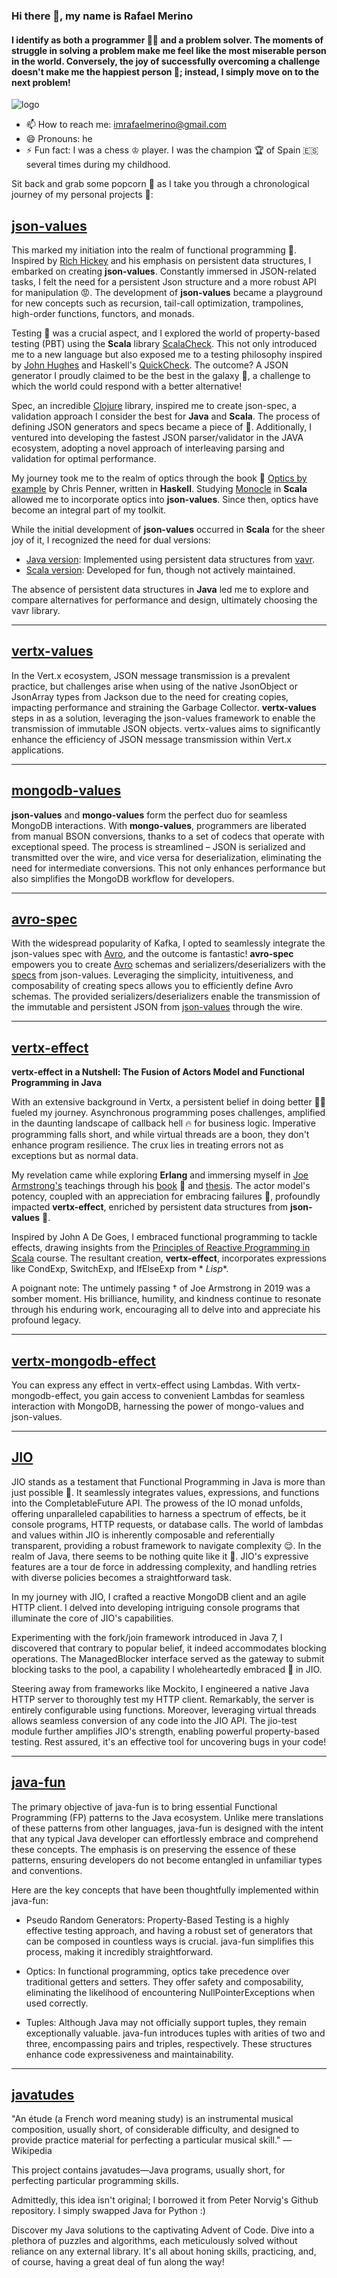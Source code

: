 ### Hi there 👋, my name is Rafael Merino

#### I identify as both a programmer 👩‍💻 and a problem solver. The moments of struggle in solving a problem make me feel like the most miserable person in the world. Conversely, the joy of successfully overcoming a challenge doesn't make me the happiest person 🤷; instead, I simply move on to the next problem!

<img src="./banner_3.png" alt="logo"/>

- 📫 How to reach me: imrafaelmerino@gmail.com
- 😄 Pronouns: he
- ⚡ Fun fact: I was a chess ♔ player. I was the champion 🏆 of Spain 🇪🇸 several times during my childhood.

Sit back and grab some popcorn 🍿 as I take you through a chronological journey of my personal projects 💪:

## [json-values](https://json.values.imrafaelmerino.dev)

This marked my initiation into the realm of functional programming 👏. Inspired
by [Rich Hickey](https://en.wikipedia.org/wiki/Rich_Hickey) and his emphasis on persistent data structures, I embarked
on creating **json-values**. Constantly immersed in JSON-related tasks, I felt the need for a persistent Json structure
and a more robust API for manipulation 😡. The development of **json-values** became a playground for new concepts such
as recursion, tail-call optimization, trampolines, high-order functions, functors, and monads.

Testing 🧪 was a crucial aspect, and I explored the world of property-based testing (PBT) using the **Scala**
library [ScalaCheck](https://www.scalacheck.org). This not only introduced me to a new language but also exposed me to a
testing philosophy inspired by [John Hughes](https://en.wikipedia.org/wiki/John_Hughes_(computer_scientist)) and
Haskell's [QuickCheck](https://hackage.haskell.org/package/QuickCheck). The outcome? A JSON generator I proudly claimed
to be the best in the galaxy 🌌, a challenge to which the world could respond with a better alternative!

Spec, an incredible [Clojure](https://clojure.org) library, inspired me to create json-spec, a validation approach I
consider the best for **Java** and **Scala**. The process of defining JSON generators and specs became a piece of 🍰.
Additionally, I ventured into developing the fastest JSON parser/validator in the JAVA ecosystem, adopting a novel
approach of interleaving parsing and validation for optimal performance.

My journey took me to the realm of optics through the book 📖 [Optics by example](https://leanpub.com/optics-by-example)
by Chris Penner, written in **Haskell**. Studying [Monocle](https://www.optics.dev/Monocle/) in **Scala** allowed me to
incorporate optics into **json-values**. Since then, optics have become an integral part of my toolkit.

While the initial development of **json-values** occurred in **Scala** for the sheer joy of it, I recognized the need
for dual versions:

- [Java version](https://github.com/imrafaelmerino/json-values): Implemented using persistent data structures
  from [vavr](https://www.vavr.io).
- [Scala version](https://github.com/imrafaelmerino/json-scala-values): Developed for fun, though not actively
  maintained.

The absence of persistent data structures in **Java** led me to explore and compare alternatives for performance and
design, ultimately choosing the vavr library.

---

## [vertx-values](https://github.com/imrafaelmerino/vertx-values)

In the Vert.x ecosystem, JSON message transmission is a prevalent practice, but challenges arise when using of the
native JsonObject or JsonArray types from Jackson due to the need for creating copies, impacting performance and
straining the Garbage Collector. **vertx-values** steps in as a solution, leveraging the json-values framework to enable
the transmission of immutable JSON objects. vertx-values aims to significantly enhance the efficiency of JSON message
transmission within Vert.x applications.

---

## [mongodb-values](https://github.com/imrafaelmerino/mongo-values)

**json-values** and **mongo-values** form the perfect duo for seamless MongoDB interactions. With **mongo-values**,
programmers are liberated from manual BSON conversions, thanks to a set of codecs that operate with exceptional speed.
The process is streamlined – JSON is serialized and transmitted over the wire, and vice versa for deserialization,
eliminating the need for intermediate conversions. This not only enhances performance but also simplifies the MongoDB
workflow for developers.

---

## [avro-spec](https://github.com/imrafaelmerino/avro-spec)

With the widespread popularity of Kafka, I opted to seamlessly integrate the json-values spec
with [Avro](https://avro.apache.org/), and the outcome is fantastic!
**avro-spec** empowers you to create [Avro](https://avro.apache.org/) schemas and serializers/deserializers
with the [specs](https://github.com/imrafaelmerino/json-values#specs) from json-values. Leveraging the simplicity,
intuitiveness, and composability of creating specs allows you to efficiently define Avro schemas. The provided
serializers/deserializers enable the transmission of the immutable and persistent JSON
from [json-values](https://github.com/imrafaelmerino/json-values) through the wire.

---

## [vertx-effect](https://github.com/imrafaelmerino/vertx-effect)

**vertx-effect in a Nutshell: The Fusion of Actors Model and Functional Programming in Java**

With an extensive background in Vertx, a persistent belief in doing better 🤷‍♂️ fueled my journey. Asynchronous
programming poses challenges, amplified in the daunting landscape of callback hell 🔥 for business logic. Imperative
programming falls short, and while virtual threads are a boon, they don't enhance program resilience. The crux lies in
treating errors not as exceptions but as normal data.

My revelation came while exploring **Erlang** and immersing myself
in [Joe Armstrong's](https://en.wikipedia.org/wiki/Joe_Armstrong_(programmer)) teachings through
his [book](https://www.amazon.com/-/es/gp/product/B00I9GR4TW/ref=dbs_a_def_rwt_hsch_vapi_tkin_p1_i0) 📖
and [thesis](https://erlang.org/download/armstrong_thesis_2003.pdf). The actor model's potency, coupled with an
appreciation for embracing failures 🤪, profoundly impacted **vertx-effect**, enriched by persistent data structures from
**json-values** 👏.

Inspired by John A De Goes, I embraced functional programming to tackle effects, drawing insights from
the [Principles of Reactive Programming in Scala](https://www.youtube.com/playlist?list=PLMhMDErmC1TdBMxd3KnRfYiBV2ELvLyxN)
course. The resultant creation, **vertx-effect**, incorporates expressions like CondExp, SwitchExp, and IfElseExp from *
*Lisp**.

A poignant note: The untimely passing † of Joe Armstrong in 2019 was a somber moment. His brilliance, humility, and
kindness continue to resonate through his enduring work, encouraging all to delve into and appreciate his profound
legacy.

---

## [vertx-mongodb-effect](https://github.com/imrafaelmerino/vertx-mongodb-effect)

You can express any effect in vertx-effect using Lambdas. With vertx-mongodb-effect, you gain access to convenient
Lambdas for seamless interaction with MongoDB, harnessing the power of mongo-values and json-values.

---

## [JIO](https://github.com/imrafaelmerino/JIO)

JIO stands as a testament that Functional Programming in Java is more than just possible 🕺. It seamlessly integrates
values, expressions, and functions into the CompletableFuture API. The prowess of the IO monad unfolds, offering
unparalleled capabilities to harness a spectrum of effects, be it console programs, HTTP requests, or database calls.
The world of lambdas and values within JIO is inherently composable and referentially transparent, providing a robust
framework to navigate complexity 😌. In the realm of Java, there seems to be nothing quite like it 🤷‍️. JIO's expressive
features are a tour de force in addressing complexity, and handling retries with diverse policies becomes a
straightforward task.

In my journey with JIO, I crafted a reactive MongoDB client and an agile HTTP client. I delved into developing
intriguing console programs that illuminate the core of JIO's capabilities.

Experimenting with the fork/join framework introduced in Java 7, I discovered that contrary to popular belief, it indeed
accommodates blocking operations. The ManagedBlocker interface served as the gateway to submit blocking tasks to the
pool, a capability I wholeheartedly embraced 💪 in JIO.

Steering away from frameworks like Mockito, I engineered a native Java HTTP server to thoroughly test my HTTP client.
Remarkably, the server is entirely configurable using functions. Moreover, leveraging virtual threads allows seamless
conversion of any code into the JIO API. The jio-test module further amplifies JIO's strength, enabling powerful
property-based testing. Rest assured, it's an effective tool for uncovering bugs in your code!

---

## [java-fun](https://github.com/imrafaelmerino/java-fun)

The primary objective of java-fun is to bring essential Functional Programming (FP) patterns to the Java ecosystem.
Unlike mere translations of these patterns from other languages, java-fun is designed with the intent that any typical
Java developer can effortlessly embrace and comprehend these concepts. The emphasis is on preserving the essence of
these patterns, ensuring developers do not become entangled in unfamiliar types and conventions.

Here are the key concepts that have been thoughtfully implemented within java-fun:

- Pseudo Random Generators: Property-Based Testing is a highly effective testing approach, and having a robust set of
  generators that can be composed in countless ways is crucial. java-fun simplifies this process, making it incredibly
  straightforward.

- Optics: In functional programming, optics take precedence over traditional getters and setters. They offer safety and
  composability, eliminating the likelihood of encountering NullPointerExceptions when used correctly.

- Tuples: Although Java may not officially support tuples, they remain exceptionally valuable. java-fun introduces
  tuples with arities of two and three, encompassing pairs and triples, respectively. These structures enhance code
  expressiveness and maintainability.

---

## [javatudes](https://github.com/imrafaelmerino/javatudes)

"An étude (a French word meaning study) is an instrumental musical composition, usually short, of considerable
difficulty, and designed to provide practice material for perfecting a particular musical skill." — Wikipedia

This project contains javatudes—Java programs, usually short, for perfecting particular programming skills.

Admittedly, this idea isn't original; I borrowed it from Peter Norvig's Github repository. I simply swapped Java for
Python :)

Discover my Java solutions to the captivating Advent of Code. Dive into a plethora of puzzles and algorithms, each
meticulously solved without reliance on any external library. It's all about honing skills, practicing, and, of course,
having a great deal of fun along the way!

